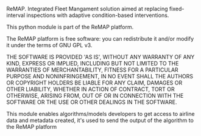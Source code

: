 ReMAP. Integrated Fleet Mangament solution aimed at replacing fixed-interval inspections with adaptive condition-based interventions.

This python module is part of the ReMAP platform.

The ReMAP platform is free software: you can redistribute it
and/or modify it under the terms of GNU GPL v3.

THE SOFTWARE IS PROVIDED 'AS IS', WITHOUT ANY WARRANTY OF ANY KIND,
EXPRESS OR IMPLIED, INCLUDING BUT NOT LIMITED TO THE WARRANTIES OF
MERCHANTABILITY, FITNESS FOR A PARTICULAR PURPOSE AND NONINFRINGEMENT,
IN NO EVENT SHALL THE AUTHORS OR COPYRIGHT HOLDERS BE LIABLE FOR ANY
CLAIM, DAMAGES OR OTHER LIABILITY, WHETHER IN ACTION OF CONTRACT, TORT
OR OTHERWISE, ARISING FROM, OUT OF OR IN CONNECTION WITH THE SOFTWARE
OR THE USE OR OTHER DEALINGS IN THE SOFTWARE.

This module enables algorithms/models developers to get access to airline
data and metadata created, it's used to send the output of the algorithm
to the ReMAP platform